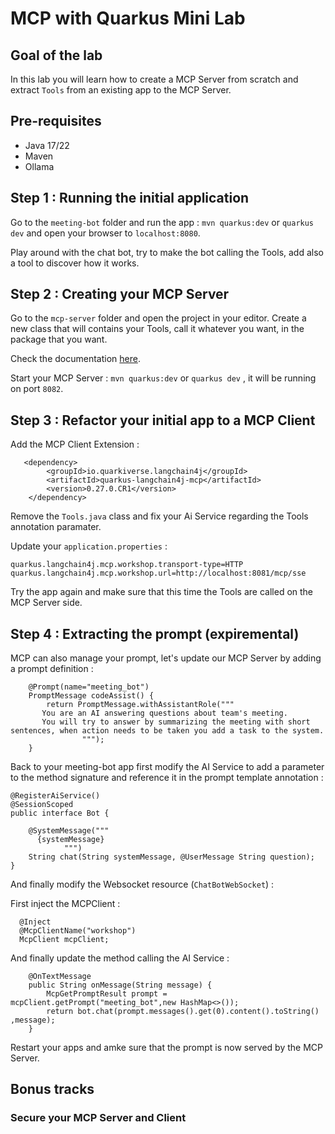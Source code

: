 # MCP with Quarkus Mini Lab

## Goal of the lab

In this lab you will learn how to create a MCP Server from scratch and extract `Tools` from an existing app to the MCP Server.

## Pre-requisites 

* Java 17/22
* Maven
* Ollama

## Step 1 : Running the initial application

Go to the `meeting-bot` folder and run the app : `mvn quarkus:dev` or `quarkus dev` and open your browser to `localhost:8080`. 

Play around with the chat bot, try to make the bot calling the Tools, add also a tool to discover how it works. 

## Step 2 : Creating your MCP Server

Go to the `mcp-server` folder and open the project in your editor. Create a new class that will contains your Tools, call it whatever you want, in the package that you want. 

Check the documentation [here](https://docs.quarkiverse.io/quarkus-mcp-server/dev/). 

Start your MCP Server :  `mvn quarkus:dev` or `quarkus dev` , it will be running on port `8082`. 

## Step 3 : Refactor your initial app to a MCP Client

Add the MCP Client Extension : 

```
   <dependency>
        <groupId>io.quarkiverse.langchain4j</groupId>
        <artifactId>quarkus-langchain4j-mcp</artifactId>
        <version>0.27.0.CR1</version>
    </dependency>
```

Remove the `Tools.java` class and fix your Ai Service regarding the Tools annotation paramater.

Update your `application.properties` : 

```
quarkus.langchain4j.mcp.workshop.transport-type=HTTP
quarkus.langchain4j.mcp.workshop.url=http://localhost:8081/mcp/sse

```

Try the app again and make sure that this time the Tools are called on the MCP Server side. 

## Step 4 : Extracting the prompt (expiremental)

MCP can also manage your prompt, let's update our MCP Server by adding a prompt definition : 

```
    @Prompt(name="meeting_bot")
    PromptMessage codeAssist() {
        return PromptMessage.withAssistantRole("""
       You are an AI answering questions about team's meeting.
       You will try to answer by summarizing the meeting with short sentences, when action needs to be taken you add a task to the system.
                """);
    }

```

Back to your meeting-bot app first modify the AI Service to add a parameter to the method signature and reference it in the prompt template annotation : 

```
@RegisterAiService()
@SessionScoped
public interface Bot {

    @SystemMessage("""
      {systemMessage}
            """)
    String chat(String systemMessage, @UserMessage String question);
}

```

And finally modify the Websocket resource (`ChatBotWebSocket`) : 

First inject the MCPClient : 

```
  @Inject
  @McpClientName("workshop")
  McpClient mcpClient;
```

And finally update the method calling the AI Service : 

```
    @OnTextMessage
    public String onMessage(String message) {
        McpGetPromptResult prompt =  mcpClient.getPrompt("meeting_bot",new HashMap<>());
        return bot.chat(prompt.messages().get(0).content().toString() ,message);
    }
```

Restart your apps and amke sure that the prompt is now served by the MCP Server.

## Bonus tracks 

### Secure your MCP Server and Client



